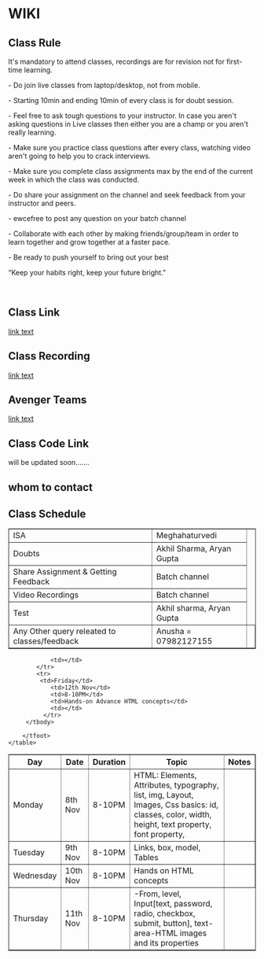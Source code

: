 <HtMl></HtMl>
<htmL></htmL>
<head>
    <meta charset="UTF-8">
    <meta http-equiv="X-UA-Compatible" content="IE=edge">
    <meta name="viewport" content="width=device-width, initial-scale=1.0">
    <title>Document</title>
    <link rel="stylesheet" href="proper_structure.css" />
</head>
<h1>WIKI</h1>
<h2>Class Rule</h2>
<p>It's mandatory to attend classes​​​, recordings are for revision not for first-time learning.</p>

<p>- Do join live classes from laptop/desktop, ​​​not from mobile.</p>

<p>- Starting 10min and ending 10min of every class is for doubt sess​​​ion​​​.</p>

<p>- Feel free to ask tough questions​​​ to your instructor. In case you aren't asking questions in Live classes then either you are a champ or you aren't really learning.</p>

<p>- Make sure you practice class questions​​​ after every class, watching video aren't going to help you to crack interviews.</p>

<p>- Make sure you complete class assignments​​​ max by the end of the current week in which the class was conducted.</p>

<p>- Do share your assignment on the channel​​​ and seek feedback from your instructor and peers.</p>

<p>- ewcefree to post any question​​​ on your batch channel </p>

<p>- ​Collaborate with each other​ ​​​​by makin​​g friends/group/team in order to learn together and grow together at a faster pace.​​</p>
<p>- ​​​Be ready to push yourself to bring out your best </p>

<p>“Keep your habits right, keep your future bright.”</p>
​
<h2>Class Link</h2>
<a href="https://us06web.zoom.us/j/7749007191?pwd=V2ZSaVFaRFNLeitDSHh3R3dVLytXUT09">link text</a>
<h2>Class Recording </h2>



<a href ="https://docs.google.com/spreadsheets/d/1ZphauRx4xk3-i4sRVJrjKEww_2C9-S1czaQYya-WxMg/edit?usp=sharing">link text</a>
<h2>Avenger Teams</h2>
<a href ="https://docs.google.com/spreadsheets/d/1W4e-SSds8ynT12BnDl0utyhxfYL0jGZQPgjv4-60GlA/edit#gid=0">link text</a>
<h2>Class Code Link</h2>
<p>will be updated soon.......</p>
<h2>whom to contact</h2>
<body>
 <table border="1">
        <tbody>
            <tr>
                <td>ISA</td>
                <td> Meghahaturvedi </td>
                </tr>
             <tr>
                 <td>Doubts</td>
                 <td>Akhil Sharma, Aryan Gupta </td>
             </tr>
              <tr>
                <td>Share Assignment &
                 Getting Feedback</td>
                <td>Batch channel</td>
            </tr>
             <tr>
                <td>Video Recordings</td>
                <td>Batch channel</td>
              </tr>
               <tr>
<td>Test</td>
                   <td>Akhil sharma, Aryan Gupta</td>
              </tr>
               <tr>
                  <td>Any Other query releated to classes/feedback</td>
                  <td>Anusha = 07982127155</td>
                <td></td>
            </tr>
 <h2>Class Schedule</h2>
<body>
 <table border="1">
        <thead>
            <tr>
                <th>Day</th>
                <th>Date</th>
                <th>Duration</th>
                <th>Topic</th>
                <th>Notes</th>
            </tr>
        </thead>
        <tbody>
            <tr>
                <td>Monday</td>
                <td>8th Nov</td>
                <td>8-10PM</td>
                <td>HTML: Elements, Attributes, typography, list, img, Layout, Images, Css basics: id, classes, color, width, height, text property, font property, </td>
                <td></td>
            </tr>
            <tr>
                <td>Tuesday</td>
                <td>9th Nov</td>
                <td>8-10PM</td>
                <td> Links, box, model, Tables </td>
                <td></td>
            </tr>
            <tr>
                <td>Wednesday</td>
                <td>10th Nov</td>
                <td>8-10PM</td>
                <td>Hands on HTML concepts</td>
                <td></td>
            </tr>
            <tr>
                <td>Thursday</td>
                <td>11th Nov</td>
                <td>8-10PM</td>
                <td>-From, level, Input[text, password, radio, checkbox, submit, button], text-area-HTML images and its properties</td>
                
                <td></td>
            </tr>
            <tr>
             <td>Friday</td>
                <td>12th Nov</td>
                <td>8-10PM</td>
                <td>Hands-on Advance HTML concepts</td>
                <td></td>
              </tr>
         </tbody>
 <tfoot>

        </tfoot>
    </table>
 </html>
